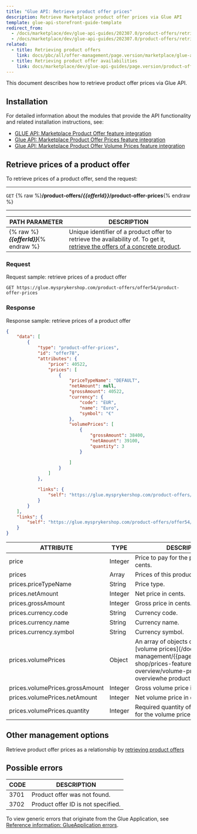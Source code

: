 ```yaml
---
title: "Glue API: Retrieve product offer prices"
description: Retrieve Marketplace product offer prices via Glue API
template: glue-api-storefront-guide-template
redirect_from:
  - /docs/marketplace/dev/glue-api-guides/202307.0/product-offers/retrieving-product-offer-prices.html
  - /docs/marketplace/dev/glue-api-guides/202307.0/product-offers/retrieving-product-offer-prices.html
related:
  - title: Retrieving product offers
    link: docs/pbc/all/offer-management/page.version/marketplace/glue-api-retrieve-product-offers.html
  - title: Retrieving product offer availabilities
    link: docs/marketplace/dev/glue-api-guides/page.version/product-offers/retrieving-product-offer-availability.html
---
```


This document describes how to retrieve product offer prices via Glue API.

## Installation

For detailed information about the modules that provide the API functionality and related installation instructions, see:
* [GLUE API: Marketplace Product Offer feature integration](/docs/pbc/all/offer-management/{{page.version}}/marketplace/install-and-upgrade/install-glue-api/install-the-marketplace-product-offer-glue-api.html)
* [Glue API: Marketplace Product Offer Prices feature integration](/docs/pbc/all/price-management/{{page.version}}/marketplace/install-and-upgrade/install-glue-api/install-the-marketplace-product-offer-prices-glue-api.html)
* [Glue API: Marketplace Product Offer Volume Prices feature integration](/docs/pbc/all/price-management/{{page.version}}/marketplace/install-and-upgrade/install-glue-api/install-the-marketplace-product-offer-prices-glue-api.html)

## Retrieve prices of a product offer


To retrieve prices of a product offer, send the request:

***
`GET` {% raw %}**/product-offers/*{{offerId}}*/product-offer-prices**{% endraw %}
***


| PATH PARAMETER | DESCRIPTION |
| ------------------ | ---------------------- |
| {% raw %}***{{offerId}}***{% endraw %} | Unique identifier of a product offer to retrieve the availability of. To get it, [retrieve the offers of a concrete product](/docs/pbc/all/product-information-management/{{page.version}}/marketplace/manage-using-glue-api/retrieve-product-offers-of-concrete-products.html). |

### Request

Request sample: retrieve prices of a product offer

`GET https://glue.mysprykershop.com/product-offers/offer54/product-offer-prices`

### Response

Response sample: retrieve prices of a product offer

```json
{
    "data": [
        {
            "type": "product-offer-prices",
            "id": "offer78",
            "attributes": {
                "price": 40522,
                "prices": [
                    {
                        "priceTypeName": "DEFAULT",
                        "netAmount": null,
                        "grossAmount": 40522,
                        "currency": {
                            "code": "EUR",
                            "name": "Euro",
                            "symbol": "€"                        
                        },
                        "volumePrices": [
                            {
                                "grossAmount": 38400,
                                "netAmount": 39100,
                                "quantity": 3
                            }

                        ]
                    }
                ]
            },

            "links": {
                "self": "https://glue.mysprykershop.com/product-offers/offer54/product-offer-prices"
            }
        }
    ],
    "links": {
        "self": "https://glue.mysprykershop.com/product-offers/offer54/product-offer-prices"
    }
}
```

<a name="product-offer-prices-response-attributes"></a>

|ATTRIBUTE  |TYPE  |DESCRIPTION  |
|---------|---------|---------|
| price |  Integer  | Price to pay for the product offer in cents.        |
| prices | Array | Prices of this product offer. |
| prices.priceTypeName   | String   | Price type.         |
| prices.netAmount   | Integer    | Net price in cents.    |
| prices.grossAmount   |  Integer  | Gross price in cents.  |
| prices.currency.code   | String  | Currency code.   |
| prices.currency.name   | String  | Currency name.  |
| prices.currency.symbol   | String  | Currency symbol.  |
| prices.volumePrices   | Object  |  An array of objects defining the [volume prices](/docs/pbc/all/price-management/{{page.version}}/base-shop/prices-feature-overview/volume-prices-overviewhe product offer.  |
| prices.volumePrices.grossAmount | Integer   |  Gross volume price in cents.         |
| prices.volumePrices.netAmount | Integer   | Net volume price in cents.          |
| prices.volumePrices.quantity  |  Integer         | Required quantity of items in offer for the volume price to apply.  |


## Other management options

Retrieve product offer prices as a relationship by [retrieving product offers](/docs/pbc/all/offer-management/{{page.version}}/marketplace/glue-api-retrieve-product-offers.html)

## Possible errors

| CODE | DESCRIPTION |
| - | -  |
| 3701     | Product offer was not found. |
| 3702     | Product offer ID is not specified. |

To view generic errors that originate from the Glue Application, see [Reference information: GlueApplication errors](/docs/scos/dev/glue-api-guides/{{page.version}}/reference-information-glueapplication-errors.html).

